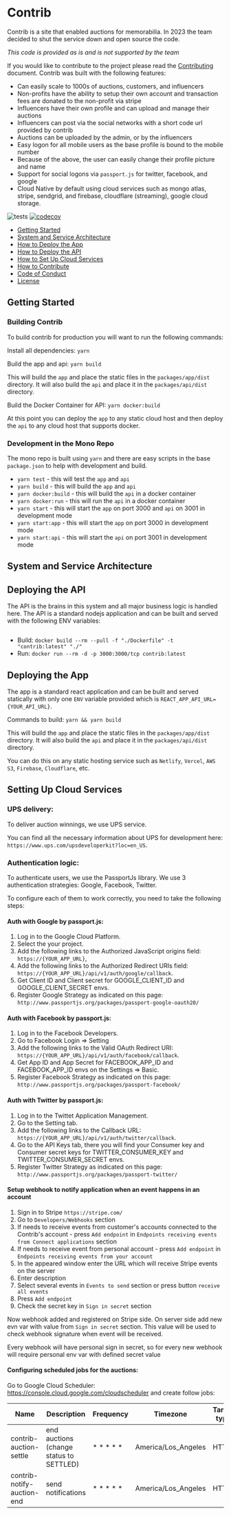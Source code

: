 # Contrib

Contrib is a site that enabled auctions for memorabilia. In 2023 the team decided to shut the service down and open source the code. 

*This code is provided as is and is not supported by the team*

If you would like to contribute to the project please read the [Contributing](CONTRIBUTING.md) document. Contrib was built with the following features:

* Can easily scale to 1000s of auctions, customers, and influencers
* Non-profits have the ability to setup their own account and transaction fees are donated to the non-profit via stripe
* Influencers have their own profile and can upload and manage their auctions
* Influencers can post via the social networks with a short code url provided by contrib
* Auctions can be uploaded by the admin, or by the influencers
* Easy logon for all mobile users as the base profile is bound to the mobile number
* Because of the above, the user can easily change their profile picture and name
* Support for social logons via `passport.js` for twitter, facebook, and google
* Cloud Native by default using cloud services such as mongo atlas, stripe, sendgrid, and firebase, cloudflare (streaming), google cloud storage.

![tests](https://github.com/jaredwray/contrib/workflows/tests/badge.svg)
[![codecov](https://codecov.io/gh/jaredwray/contrib/branch/main/graph/badge.svg?token=2LIYGRVN4F)](https://codecov.io/gh/jaredwray/contrib)

* [Getting Started](#getting-started)
* [System and Service Architecture](#system-and-service-architecture)
* [How to Deploy the App](#deploying-the-api)
* [How to Deploy the API](#deploying-the-api)
* [How to Set Up Cloud Services](#setting-up-cloud-services)
* [How to Contribute](CONTRIBUTING.md)
* [Code of Conduct](CODE_OF_CONDUCT.md)
* [License](LICENSE.md)

## Getting Started

### Building Contrib

To build contrib for production you will want to run the following commands:

Install all dependencies: `yarn`

Build the app and api: `yarn build`

This will build the `app` and place the static files in the `packages/app/dist` directory. It will also build the `api` and place it in the `packages/api/dist` directory.

Build the Docker Container for API: `yarn docker:build`

At this point you can deploy the `app` to any static cloud host and then deploy the `api` to any cloud host that supports docker.

### Development in the Mono Repo

The mono repo is built using `yarn` and there are easy scripts in the base `package.json` to help with development and build.

* `yarn test` - this will test the `app` and `api`
* `yarn build` - this will build the `app` and `api`
* `yarn docker:build` - this will build the `api` in a docker container
* `yarn docker:run` - this will run the `api` in a docker container
* `yarn start` - this will start the `app` on port 3000 and `api` on 3001 in development mode
* `yarn start:app` - this will start the `app` on port 3000 in development mode
* `yarn start:api` - this will start the `api` on port 3001 in development mode

## System and Service Architecture

## Deploying the API

The API is the brains in this system and all major business logic is handled here. The API is a standard nodejs application and can be built and served with the following ENV variables:
```

```

- Build: `docker build --rm --pull -f "./Dockerfile" -t "contrib:latest" "./"`
- Run: `docker run --rm -d -p 3000:3000/tcp contrib:latest`

## Deploying the App

The app is a standard react application and can be built and served statically with only one `ENV` variable provided which is `REACT_APP_API_URL={YOUR_API_URL}`.

Commands to build:
`yarn && yarn build`

This will build the `app` and place the static files in the `packages/app/dist` directory. It will also build the `api` and place it in the `packages/api/dist` directory.

You can do this on any static hosting service such as `Netlify`, `Vercel`, `AWS S3`, `Firebase`, `Cloudflare`, etc.

## Setting Up Cloud Services

### UPS delivery:

To deliver auction winnings, we use UPS service.

You can find all the necessary information about UPS for development here: `https://www.ups.com/upsdeveloperkit?loc=en_US`.

### Authentication logic:

To authenticate users, we use the PassportJs library. We use 3 authentication strategies: Google, Facebook, Twitter.

To configure each of them to work correctly, you need to take the following steps:

#### Auth with Google by passport.js:

1. Log in to the Google Cloud Platform.
2. Select the your project.
3. Add the following links to the Authorized JavaScript origins field: `https://{YOUR_APP_URL}`, 
4. Add the following links to the Authorized Redirect URIs field: `https://{YOUR_APP_URL}/api/v1/auth/google/callback`.
5. Get Client ID and Client secret for GOOGLE_CLIENT_ID and GOOGLE_CLIENT_SECRET envs.
6. Register Google Strategy as indicated on this page: `http://www.passportjs.org/packages/passport-google-oauth20/`

#### Auth with Facebook by passport.js:

1. Log in to the Facebook Developers.
2. Go to Facebook Login => Setting
3. Add the following links to the Valid OAuth Redirect URI: `https://{YOUR_APP_URL}/api/v1/auth/facebook/callback`.
4. Get App ID and App Secret for FACEBOOK_APP_ID and FACEBOOK_APP_ID envs on the Settings => Basic.
5. Register Facebook Strategy as indicated on this page: `http://www.passportjs.org/packages/passport-facebook/`

#### Auth with Twitter by passport.js: 

1. Log in to the Twittet Application Management.
2. Go to the Setting tab.
3. Add the following links to the Callback URL: `https://{YOUR_APP_URL}/api/v1/auth/twitter/callback`.
4. Go to the API Keys tab, there you will find your Consumer key and Consumer secret keys for TWITTER_CONSUMER_KEY and TWITTER_CONSUMER_SECRET envs.
5. Register Twitter Strategy as indicated on this page: `http://www.passportjs.org/packages/passport-twitter/`


#### Setup webhook to notify application when an event happens in an account

1. Sign in to Stripe `https://stripe.com/`
2. Go to `Developers/Webhooks` section
3. If needs to receive events from customer's accounts connected to the Contrib's account - press `Add endpoint` in `Endpoints receiving events from Connect applications` section
4. If needs to receive event from personal account - press `Add endpoint` in `Endpoints receiving events from your account`
5. In the appeared window enter the URL which will receive Stripe events on the server
6. Enter description
7. Select several events in `Events to send` section or press button `receive all events`
8. Press `Add endpoint`
9. Check the secret key in `Sign in secret` section

Now webhook added and registered on Stripe side. On server side add new evn var with value from `Sign in secret` section.
This value will be used to check webhook signature when event will be received.

Every webhook will have personal sign in secret, so for every new webhook will require personal env var with defined secret value

#### Configuring scheduled jobs for the auctions:

Go to Google Cloud Scheduler: https://console.cloud.google.com/cloudscheduler and create follow jobs:

|Name|Description|Frequency|Timezone|Target type|URL|HTTP method|HTTP headers|Body|
|---|---|---|---|---|---|---|---|---|
| contrib-auction-settle     | end auctions (change status to SETTLED)  | * * * * * | America/Los_Angeles | HTTP        | https://`{YOUR_API_URL}`/api/v1/auctions-settle      | POST        | Content-Type: application/json | { "key": "OUR_SECRET_KEY" } |
| contrib-notify-auction-end | send notifications                       | * * * * * | America/Los_Angeles | HTTP        | https://`{YOUR_API_URL}`/api/v1/auctions-ends-notify | POST        | Content-Type: application/json | { "key": "OUR_SECRET_KEY" } |
